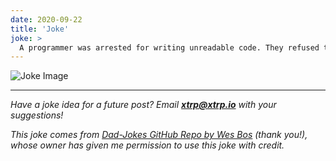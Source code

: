```yaml
---
date: 2020-09-22
title: 'Joke'
joke: >
  A programmer was arrested for writing unreadable code. They refused to comment.
---
```


![Joke Image](https://private.xtrp.io/projects/DailyDeveloperJokes/public_image_server/images/5e12593b1b51e.png)

---
*Have a joke idea for a future post? Email **[xtrp@xtrp.io](mailto:xtrp@xtrp.io)** with your suggestions!*

*This joke comes from [Dad-Jokes GitHub Repo by Wes Bos](https://github.com/wesbos/dad-jokes) (thank you!), whose owner has given me permission to use this joke with credit.*

<!-- 
Joke text:
A programmer was arrested for writing unreadable code. They refused to comment.
 -->

